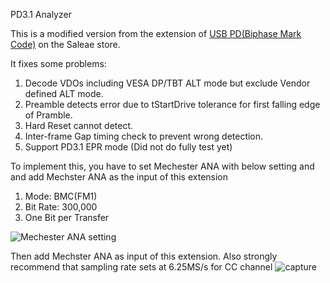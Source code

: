 PD3.1 Analyzer

This is a modified version from the extension of [USB PD(Biphase Mark Code)](https://github.com/saleae/hla-usb-pd) on the Saleae store.

It fixes some problems:
   1. Decode VDOs including VESA DP/TBT ALT mode but exclude Vendor defined ALT mode.
   2. Preamble detects error due to tStartDrive tolerance for first falling edge of Pramble.
   3. Hard Reset cannot detect.
   4. Inter-frame Gap timing check to prevent wrong detection.
   5. Support PD3.1 EPR mode (Did not do fully test yet)

To implement this, you have to set Mechester ANA with below setting and and add Mechster ANA as the input of this extension
   1. Mode: BMC(FM1)
   2. Bit Rate: 300,000
   3. One Bit per Transfer

![Mechester ANA setting](https://user-images.githubusercontent.com/121099078/210613113-71d586c9-be14-45b8-88ba-be48b79a7ce8.jpg)

Then add Mechster ANA as input of this extension. Also strongly recommend that sampling rate sets at 6.25MS/s for CC channel
![capture](https://user-images.githubusercontent.com/121099078/210613391-19c1c583-07c6-40f9-bff6-87f84debb1ac.jpg)